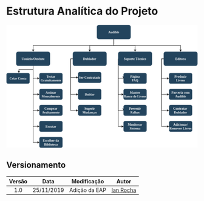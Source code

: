 # Estrutura Analítica do Projeto

[![EAP](img/EAP.png)](img/EAP.png)

## Versionamento

| Versão | Data | Modificação | Autor |
| :---: | :---: | :---: | :---: |
| 1.0 | 25/11/2019 | Adição da EAP | [Ian Rocha](https://github.com/IanPSRocha) | 
